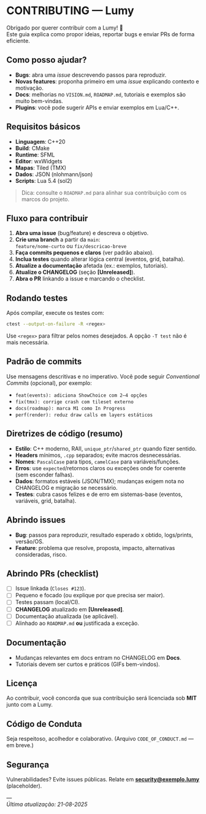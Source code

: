 # CONTRIBUTING — Lumy

Obrigado por querer contribuir com a Lumy! 🌟  
Este guia explica como propor ideias, reportar bugs e enviar PRs de forma eficiente.

## Como posso ajudar?
- **Bugs**: abra uma *issue* descrevendo passos para reproduzir.
- **Novas features**: proponha primeiro em uma *issue* explicando contexto e motivação.
- **Docs**: melhorias no `VISION.md`, `ROADMAP.md`, tutoriais e exemplos são muito bem-vindas.
- **Plugins**: você pode sugerir APIs e enviar exemplos em Lua/C++.

## Requisitos básicos
- **Linguagem**: C++20
- **Build**: CMake
- **Runtime**: SFML
- **Editor**: wxWidgets
- **Mapas**: Tiled (TMX)
- **Dados**: JSON (nlohmann/json)
- **Scripts**: Lua 5.4 (sol2)

> Dica: consulte o `ROADMAP.md` para alinhar sua contribuição com os marcos do projeto.

## Fluxo para contribuir
1. **Abra uma issue** (bug/feature) e descreva o objetivo.
2. **Crie uma branch** a partir da `main`:  
   `feature/nome-curto` ou `fix/descricao-breve`
3. **Faça commits pequenos e claros** (ver padrão abaixo).
4. **Inclua testes** quando alterar lógica central (eventos, grid, batalha).
5. **Atualize a documentação** afetada (ex.: exemplos, tutoriais).
6. **Atualize o CHANGELOG** (seção **[Unreleased]**).
7. **Abra o PR** linkando a issue e marcando o checklist.

## Rodando testes
Após compilar, execute os testes com:

```sh
ctest --output-on-failure -R <regex>
```

Use `<regex>` para filtrar pelos nomes desejados.
A opção `-T test` não é mais necessária.

## Padrão de commits
Use mensagens descritivas e no imperativo. Você pode seguir *Conventional Commits* (opcional), por exemplo:
- `feat(events): adiciona ShowChoice com 2–4 opções`
- `fix(tmx): corrige crash com tileset externo`
- `docs(roadmap): marca M1 como In Progress`
- `perf(render): reduz draw calls em layers estáticos`

## Diretrizes de código (resumo)
- **Estilo**: C++ moderno, RAII, `unique_ptr`/`shared_ptr` quando fizer sentido.
- **Headers** mínimos, `.cpp` separados; evite macros desnecessárias.
- **Nomes**: `PascalCase` para tipos, `camelCase` para variáveis/funções.
- **Erros**: use `expected`/retornos claros ou exceções onde for coerente (sem esconder falhas).
- **Dados**: formatos estáveis (JSON/TMX); mudanças exigem nota no CHANGELOG e migração se necessário.
- **Testes**: cubra casos felizes e de erro em sistemas-base (eventos, variáveis, grid, batalha).

## Abrindo issues
- **Bug**: passos para reproduzir, resultado esperado x obtido, logs/prints, versão/OS.
- **Feature**: problema que resolve, proposta, impacto, alternativas consideradas, risco.

## Abrindo PRs (checklist)
- [ ] Issue linkada (`Closes #123`).
- [ ] Pequeno e focado (ou explique por que precisa ser maior).
- [ ] Testes passam (local/CI).
- [ ] **CHANGELOG** atualizado em **[Unreleased]**.
- [ ] Documentação atualizada (se aplicável).
- [ ] Alinhado ao `ROADMAP.md` **ou** justificada a exceção.

## Documentação
- Mudanças relevantes em docs entram no CHANGELOG em **Docs**.
- Tutoriais devem ser curtos e práticos (GIFs bem-vindos).

## Licença
Ao contribuir, você concorda que sua contribuição será licenciada sob **MIT** junto com a Lumy.

## Código de Conduta
Seja respeitoso, acolhedor e colaborativo. (Arquivo `CODE_OF_CONDUCT.md` — em breve.)

## Segurança
Vulnerabilidades? Evite issues públicas. Relate em **security@exemplo.lumy** (placeholder).

—  
*Última atualização: 21-08-2025*
